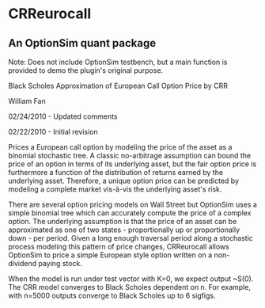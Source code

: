 # CRReurocall
## An OptionSim quant package


Note: Does not include OptionSim testbench, but a main function is provided to
demo the plugin's original purpose.


Black Scholes Approximation of European Call Option Price by CRR

William Fan

02/24/2010 - Updated comments

02/22/2010 - Initial revision

Prices a European call option by modeling the price of the asset as a
binomial stochastic tree. A classic no-arbitrage assumption can bound the
price of an option in terms of its underlying asset, but the fair option
price is furthermore a function of the distribution of returns earned by
the underlying asset. Therefore, a unique option price can be predicted by
modeling a complete market vis-à-vis the underlying asset's risk.

There are several option pricing models on Wall Street but OptionSim uses
a simple binomial tree which can accurately compute the price of a complex
option. The underlying assumption is that the price of an asset can be
approximated as one of two states - proportionally up or proportionally down -
per period. Given a long enough traversal period along a stochastic process
modeling this pattern of price changes, CRReurocall allows OptionSim to
price a simple European style option written on a non-dividend paying stock.

When the model is run under test vector with K=0, we expect output ~S(0).
The CRR model converges to Black Scholes dependent on n. For example, with
n=5000 outputs converge to Black Scholes up to 6 sigfigs.
